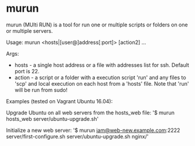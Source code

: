 # murun
murun (MUlti RUN) is a tool for run one or multiple scripts or folders on one or multiple servers.

Usage: murun <hosts|[user@]address[:port]> <action> [action2] ...

Args:
- hosts - a single host address or a file with addresses list for ssh. Default port is 22.
- action - a script or a folder with a execution script 'run' and any files to 'scp' and local execution on each host from a 'hosts' file. Note that 'run' will be run from sudo!

Examples (tested on Vagrant Ubuntu 16.04):

Upgrade Ubuntu on all web servers from the hosts_web file:
'$ murun hosts_web server/ubuntu-upgrade.sh'

Initialize a new web server:
'$ murun iam@web-new.example.com:2222 server/first-configure.sh server/ubuntu-upgrade.sh nginx/'
